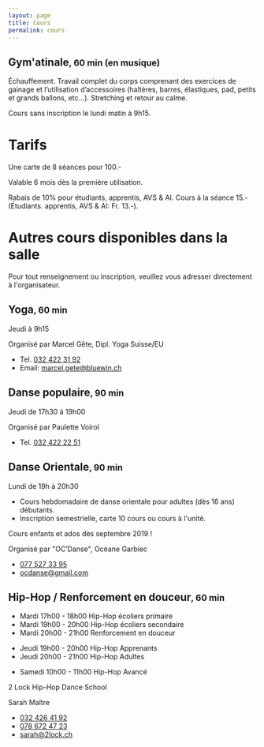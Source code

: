 ```yaml
---
layout: page
title: Cours
permalink: cours
---
```


## Gym'atinale<small>, 60 min (en musique)</small>

Échauffement. Travail complet du corps comprenant des exercices de gainage et l’utilisation d’accessoires (haltères, barres, élastiques, pad, petits et grands ballons, etc...). Stretching et retour au calme.

Cours sans inscription le lundi matin à 9h15.

# Tarifs

Une carte de 8 séances pour 100.-

Valable 6 mois dès la première utilisation.

Rabais de 10% pour étudiants, apprentis, AVS & AI. Cours à la séance 15.- (Étudiants. apprentis, AVS & AI: Fr. 13.-).

# Autres cours disponibles dans la salle

Pour tout renseignement ou inscription, veuillez vous adresser directement à l'organisateur.

## Yoga<small>, 60 min</small>

Jeudi à 9h15

Organisé par Marcel Gête, Dipl. Yoga Suisse/EU

- Tel. [032 422 31 92](tel:+41324223192)
- Email: <marcel.gete@bluewin.ch>

## Danse populaire<small>, 90 min</small>

Jeudi de 17h30 à 19h00

Organisé par Paulette Voirol

- Tel. [032 422 22 51](tel:+41324222251)

## Danse Orientale<small>, 90 min</small>

Lundi de 19h à 20h30

- Cours hebdomadaire de danse orientale pour adultes (dès 16 ans) débutants.
- Inscription semestrielle, carte 10 cours ou cours à l'unité.

Cours enfants et ados dès septembre 2019 !

Organisé par "OC’Danse", Océane Garbiec

- [077 527 33 95](tel:+41775273395)
- <ocdanse@gmail.com>

## Hip-Hop / Renforcement en douceur<small>, 60 min</small>

- Mardi 17h00 - 18h00 Hip-Hop écoliers primaire
- Mardi 19h00 - 20h00 Hip-Hop écoliers secondaire
- Mardi 20h00 - 21h00 Renforcement en douceur

<!-- -->

- Jeudi 19h00 - 20h00 Hip-Hop Apprenants
- Jeudi 20h00 - 21h00 Hip-Hop Adultes

<!-- -->

- Samedi 10h00 - 11h00 Hip-Hop Avancé

2 Lock Hip-Hop Dance School

Sarah Maître

- [032 426 41 92](tel:+41324264192)
- [078 672 47 23](tel:+41786724723)
- <sarah@2lock.ch>
